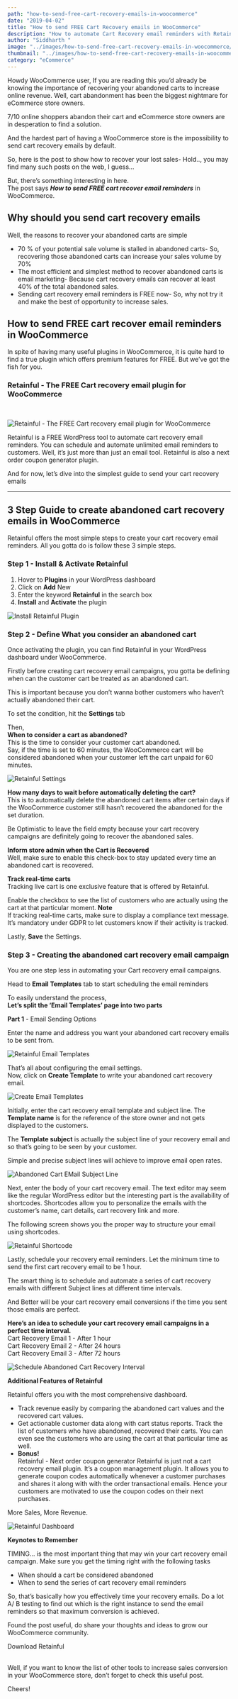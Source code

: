 ```yaml
---
path: "how-to-send-free-cart-recovery-emails-in-woocommerce"
date: "2019-04-02"
title: "How to send FREE Cart Recovery emails in WooCommerce"
description: "How to automate Cart Recovery email reminders with Retainful and recover your cart abandoned sales. Try Retainful- The FREE cart recovery email plugin loved by thousands of Happy WooCommerce store owners."
author: "Siddharth "
image: "../images/how-to-send-free-cart-recovery-emails-in-woocommerce/how-to-send-free-cart-recovery-emails-in-woocommerce.png"
thumbnail: "../images/how-to-send-free-cart-recovery-emails-in-woocommerce/how-to-send-free-cart-recovery-emails-in-woocommerce.png"
category: "eCommerce"
---
```

Howdy WooCommerce user,
If you are reading this you’d already be knowing the importance of recovering your abandoned carts to increase online revenue.
Well, cart abandonment has been the biggest nightmare for eCommerce store owners. 

7/10 online shoppers abandon their cart and eCommerce store owners are in desperation to find a solution.

And the hardest part of having a WooCommerce store is the impossibility to send cart recovery emails by default. 

So, here is the post to show how to recover your lost sales- Hold.., you may find many such posts on the web, I guess…    

But, there’s something interesting in here.    
The post says ***How to send FREE cart recover email reminders*** in WooCommerce.

## Why should you send cart recovery emails
Well, the reasons to recover your abandoned carts are simple
- 70 % of your potential sale volume is stalled in abandoned carts- So, recovering those abandoned carts can increase your sales volume by 70%
- The most efficient and simplest method to recover abandoned carts is email marketing- Because cart recovery emails can recover at least  40% of the total abandoned sales.
- Sending cart recovery email reminders is FREE now- So, why not try it and make the best of opportunity to increase sales.

## How to send FREE cart recover email reminders in WooCommerce
In spite of having many useful plugins in WooCommerce, it is quite hard to find a true plugin which offers premium features for FREE. But we’ve got the fish for you. 

### Retainful - The FREE Cart recovery email plugin for WooCommerce
<br>

![Retainful - The FREE Cart recovery email plugin for WooCommerce](../images/how-to-send-free-cart-recovery-emails-in-woocommerce/retainful-abandoned-cart-recovery-and-next-order-coupons-for-woocommerce.jpeg)

Retainful is a FREE WordPress tool to automate cart recovery email reminders. You can schedule and automate unlimited email reminders to customers. Well, it’s just more than just an email tool. Retainful is also a next order coupon generator plugin.

And for now, let’s dive into the simplest guide to send your cart recovery emails

_____

## 3 Step Guide to create abandoned cart recovery emails in WooCommerce

Retainful offers the most simple steps to create your cart recovery email reminders.
All you gotta do is follow these 3 simple steps.

### Step 1 - Install & Activate Retainful

1. Hover to **Plugins** in your WordPress dashboard
2. Click on **Add** New 
3. Enter the keyword **Retainful** in the search box
4. **Install** and **Activate** the plugin

![Install Retainful Plugin](../images/how-to-send-free-cart-recovery-emails-in-woocommerce/install-retainful-plugin.jpeg)

### Step 2 - Define What you consider an abandoned cart

Once activating the plugin, you can find Retainful in your WordPress dashboard under WooCommerce.

Firstly before creating cart recovery email campaigns, you gotta be defining when can the customer cart be treated as an abandoned cart. 

This is important because you don’t wanna bother customers who haven’t actually abandoned their cart.

To set the condition, hit the **Settings** tab

Then,   
**When to consider a cart as abandoned?**  
This is the time to consider your customer cart abandoned.  
Say, if the time is set to 60 minutes, the WooCommerce cart will be considered abandoned when your customer left the cart unpaid for 60 minutes.

![Retainful Settings](../images/how-to-send-free-cart-recovery-emails-in-woocommerce/Retainful-settings.jpeg)

**How many days to wait before automatically deleting the cart?**   
This is to automatically delete the abandoned cart items after certain days if the WooCommerce customer still hasn’t recovered the abandoned for the set duration.

<call-out>
Be Optimistic to leave the field empty because your cart recovery campaigns are definitely going to recover the abandoned sales.
</call-out>

**Inform store admin when the Cart is Recovered**   
Well, make sure to enable this check-box to stay updated every time an abandoned cart is recovered.

**Track real-time carts**    
Tracking live cart is one exclusive feature that is offered by Retainful.

Enable the checkbox to see the list of customers who are actually using the cart at that particular moment.
<cta-box>
**Note**    
If tracking real-time carts, make sure to display a compliance text message. It’s mandatory under GDPR to let customers know if their activity is tracked.
</cta-box>

Lastly, **Save** the Settings.

### Step 3 - Creating the abandoned cart recovery email campaign

You are one step less in automating your Cart recovery email campaigns.

Head to **Email Templates** tab to start scheduling the email reminders

To easily understand the process,    
**Let’s split the ‘Email Templates’ page into two parts**

**Part 1** - Email Sending Options

Enter the name and address you want your<link-text url="https://sleeknote.com/blog/abandoned-cart-emails" target="_blank" rel="noopener nofollow"> abandoned cart recovery emails</link-text> to be sent from.

![Retainful Email Templates](../images/how-to-send-free-cart-recovery-emails-in-woocommerce/retainful-email-templates.jpeg)

That’s all about configuring the email settings.   
Now, click on **Create Template** to write your abandoned cart recovery email.

![Create Email Templates](../images/how-to-send-free-cart-recovery-emails-in-woocommerce/create-email-templates.jpeg)

Initially, enter the cart recovery email template and subject line. The **Template name** is for the reference of the store owner and not gets displayed to the customers. 

The **Template subject** is actually the subject line of your recovery email and so that’s going to be seen by your customer.

<call-out>
Simple and precise subject lines will achieve to improve email open rates.
</call-out>

![Abandoned Cart EMail Subject Line](../images/how-to-send-free-cart-recovery-emails-in-woocommerce/abandoned-cart-email-subject-line.jpeg)
 
Next, enter the body of your cart recovery email. The text editor may seem like the regular WordPress editor but the interesting part is the availability of shortcodes.   Shortcodes allow you to personalize the emails with the customer’s name, cart details, cart recovery link and more. 

The following screen shows you the proper way to structure your email using shortcodes. 

![Retainful Shortcode](../images/how-to-send-free-cart-recovery-emails-in-woocommerce/retainful-shortcode.jpeg)

Lastly, schedule your recovery email reminders. Let the minimum time to send the first cart recovery email to be 1 hour. 

<call-out>
The smart thing is to schedule and <link-text url="https://www.campaignrabbit.com/blog/7-abandoned-cart-recovery-email-ideas-for-shopify-and-woocommerce/" target="_blank" rel=“noopener”>automate a series of cart recovery emails</link-text> with different Subject lines at different time intervals.</call-out>

And Better will be your cart recovery email conversions if the time you sent those emails are perfect.

**Here’s an idea to schedule your cart recovery email campaigns in a perfect time interval.**    
Cart Recovery Email 1 - After 1 hour    
Cart Recovery Email 2 - After 24 hours   
Cart Recovery Email 3 - After 72 hours   

![Schedule Abandoned Cart Recovery Interval](../images/how-to-send-free-cart-recovery-emails-in-woocommerce/schedule-abandoned-cart-recovery-interval.jpeg)

**Additional Features of Retainful**

Retainful offers you with the most comprehensive dashboard.
- Track revenue easily by comparing the abandoned cart values and the recovered cart values.
- Get actionable customer data along with cart status reports. Track the list of customers who have abandoned, recovered their carts. You can even see the customers who are using the cart at that particular time as well.
- **Bonus!**       
<link-text url="https://www.retainful.com/blog/how-to-provide-next-order-coupon-in-woocommerce/" target="_blank" rel=“noopener”>Retainful - Next order coupon</link-text> generator
Retainful is just not a cart recovery email plugin. It’s a coupon management plugin. It allows you to generate coupon codes automatically whenever a customer purchases and shares it along with with the order transactional emails. Hence your customers are motivated to use the coupon codes on their next purchases.

More Sales, More Revenue.

![Retainful Dashboard](../images/how-to-send-free-cart-recovery-emails-in-woocommerce/retainful-dashboard.jpeg)


**Keynotes to Remember**

TIMING… is the most important thing that may win your cart recovery email campaign. Make sure you get the timing right with the following tasks
- When should a cart be considered abandoned
- When to send the series of cart recovery email reminders


So, that’s basically how you effectively time your recovery emails. Do a lot A/ B testing to find out which is the right instance to send the email reminders so that maximum conversion is achieved.

Found the post useful, do share your thoughts and ideas to grow our WooCommerce community.

<link-text url="https://wordpress.org/plugins/retainful-next-order-coupon-for-woocommerce/" target="_blank" rel=“noopener><cta>Download Retainful</cta></link-text>

<br>
Well, if you want to know the list of other tools to <link-text url="https://www.retainful.com/blog/7-sales-conversion-tools-for-shopify-and-woocommerce/" target="_blank" rel=“noopener”>increase sales conversion in your WooCommerce store</link-text>, don’t forget to check this useful post. 

Cheers!